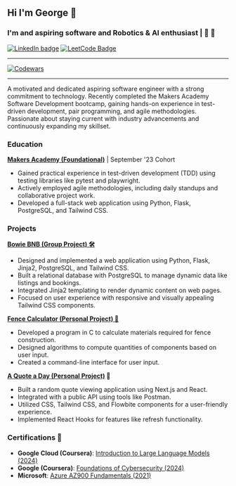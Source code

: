 ## Hi I'm George 👋

### I'm and aspiring software and Robotics & AI enthusiast | 🤖 🧠
[![LinkedIn badge](https://img.shields.io/badge/LinkedIn-0A66C2.svg?style=for-the-badge&logo=LinkedIn&logoColor=white)](https://www.linkedin.com/in/ge0rge/)
[![LeetCode Badge](https://img.shields.io/badge/LeetCode-FFA116.svg?style=for-the-badge&logo=LeetCode&logoColor=white)](https://leetcode.com/QuantumGeorge/)
___
[![Codewars](https://www.codewars.com/users/QuantumGeorge/badges/small)](https://www.codewars.com/users/QuantumGeorge)
___

A motivated and dedicated aspiring software engineer with a strong commitment to technology. Recently completed the Makers Academy Software Development bootcamp, gaining hands-on experience in test-driven development, pair programming, and agile methodologies. Passionate about staying current with industry advancements and continuously expanding my skillset.

### Education

**[Makers Academy (Foundational)](https://makers.tech/learn/software-engineer-bootcamp)** | September '23 Cohort
- Gained practical experience in test-driven development (TDD) using testing libraries like pytest and playwright.
- Actively employed agile methodologies, including daily standups and collaborative project work.
- Developed a full-stack web application using Python, Flask, PostgreSQL, and Tailwind CSS.

### Projects

**[Bowie BNB (Group Project) 🛠️](https://github.com/NDR-114/bowie-bnb-project)**
- Designed and implemented a web application using Python, Flask, Jinja2, PostgreSQL, and Tailwind CSS.
- Built a relational database with PostgreSQL to manage dynamic data like listings and bookings.
- Integrated Jinja2 templating to render dynamic content on web pages.
- Focused on user experience with responsive and visually appealing Tailwind CSS components.

**[Fence Calculator (Personal Project) 🧮](https://github.com/NDR-114/fence_calculator)**
- Developed a program in C to calculate materials required for fence construction.
- Designed algorithms to compute quantities of components based on user input.
- Created a command-line interface for user input.

**[A Quote a Day (Personal Project)](https://github.com/NDR-114/a-quote-a-day) 💬**
- Built a random quote viewing application using Next.js and React.
- Integrated with a public API using tools like Postman.
- Utilized CSS, Tailwind CSS, and Flowbite components for a user-friendly experience.
- Implemented React Hooks for features like refresh functionality.

### Certifications 🥇

- **Google Cloud (Coursera)**: [Introduction to Large Language Models (2024)](https://www.coursera.org/account/accomplishments/verify/9P7HGH5UYREM)
- **Google (Coursera)**: [Foundations of Cybersecurity (2024)](https://www.coursera.org/account/accomplishments/verify/ESEWAJP8BVR5)
- **Microsoft**: [Azure AZ900 Fundamentals (2021)](https://learn.microsoft.com/api/credentials/share/en-us/GB-3735/291D4A9BCDCC7B1E?sharingId)


